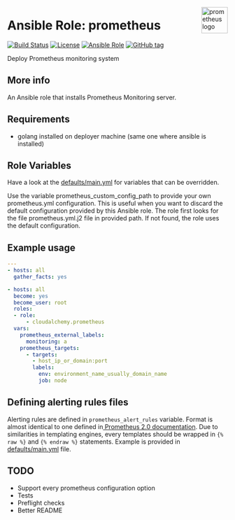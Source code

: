 <p><img src="https://cdn.worldvectorlogo.com/logos/prometheus.svg" alt="prometheus logo" title="prometheus" align="right" height="60" /></p>

Ansible Role: prometheus
========================

[![Build Status](https://travis-ci.org/cloudalchemy/ansible-prometheus.svg?branch=master)](https://travis-ci.org/cloudalchemy/ansible-prometheus) [![License](https://img.shields.io/badge/license-MIT%20License-brightgreen.svg)](https://opensource.org/licenses/MIT) [![Ansible Role](https://img.shields.io/badge/ansible%20role-cloudalchemy.prometheus-blue.svg)](https://galaxy.ansible.com/cloudalchemy/prometheus/) [![GitHub tag](https://img.shields.io/github/tag/cloudalchemy/ansible-prometheus.svg)](https://github.com/cloudalchemy/ansible-prometheus/tags)

Deploy Prometheus monitoring system

More info
---------

An Ansible role that installs Prometheus Monitoring server.

Requirements
------------

- golang installed on deployer machine (same one where ansible is installed)

Role Variables
--------------

Have a look at the [defaults/main.yml](defaults/main.yml) for variables that can be overridden.

Use the variable prometheus_custom_config_path to provide your own prometheus.yml configuration. This is useful when you want to discard the default configuration provided by this Ansible role. The role first looks for the file prometheus.yml.j2 file in provided path. If not found, the role uses the default configuration.

Example usage
-------------

```yaml
---
- hosts: all
  gather_facts: yes

- hosts: all
  become: yes
  become_user: root
  roles:
  - role:
      - cloudalchemy.prometheus
  vars:
    prometheus_external_labels:
      monitoring: a
    prometheus_targets:
      - targets:
        - host_ip_or_domain:port
        labels:
          env: environment_name_usually_domain_name
          job: node
```

Defining alerting rules files
-----------------------------

Alerting rules are defined in `prometheus_alert_rules` variable. Format is almost identical to one defined in[ Prometheus 2.0 documentation](https://prometheus.io/docs/prometheus/latest/configuration/template_examples/).
Due to similarities in templating engines, every templates should be wrapped in `{% raw %}` and `{% endraw %}` statements. Example is provided in [defaults/main.yml](defaults/main.yml) file.

TODO
----

- Support every prometheus configuration option
- Tests
- Preflight checks
- Better README
